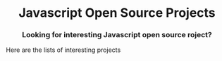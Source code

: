 <h1 align="center">Javascript Open Source Projects</h1>

<h3 align="center">Looking for interesting Javascript open source roject? </h3>

Here are the lists of interesting projects
